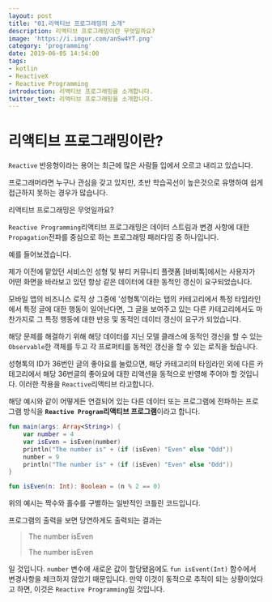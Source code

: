 ```yaml
---
layout: post
title: "01.리액티브 프로그래밍의 소개"
description: 리액티브 프로그래밍이란 무엇일까요?
image: 'https://i.imgur.com/anSw4YT.png'
category: 'programming'
date: 2019-06-05 14:54:00
tags:
- kotlin
- ReactiveX
- Reactive Programming
introduction: 리액티브 프로그래밍을 소개합니다.
twitter_text: 리액티브 프로그래밍을 소개합니다.
---
```


# 리액티브 프로그래밍이란?

`Reactive` 반응형이라는 용어는 최근에 많은 사람들 입에서 오르고 내리고 있습니다.

프로그래머라면 누구나 관심을 갖고 있지만, 초반 학습곡선이 높은것으로 유명하여 쉽게 접근하지 못하는 경우가 많습니다.

리액티브 프로그래밍은 무엇일까요?



`Reactive Programming`리액티브 프로그래밍은 데이터 스트림과 변경 사항에 대한 `Propagation`전파를 중심으로 하는 프로그래밍 패러다임 중 하나입니다.

예를 들어보겠습니다.

제가 이전에 맡았던 서비스인 성형 및 뷰티 커뮤니티 플랫폼 [바비톡]에서는 사용자가 어떤 화면을 바라보고 있던 항상 같은 데이터에 대한 동적인 갱신이 요구되었습니다.

모바일 앱의 비즈니스 로직 상 그중에 '성형톡'이라는 탭의 카테고리에서 특정 타임라인에서 특정 글에 대한 행동이 일어난다면, 그 글을 보여주고 있는 다른 카테고리에서도 마찬가지로 그 특정 행동에 대한 반응 및 동적인 데이터 갱신이 요구가 되었습니다.

해당 문제를 해결하기 위해 해당 데이터를 지닌 모델 클래스에 동적인 갱신을 할 수 있는 `Observable`한 객체를 두고 각 프로퍼티를 동적인 갱신을 할 수 있는 로직을 뒀습니다.

성형톡의 ID가 36번인 글의 좋아요를 눌렀으면, 해당 카테고리의 타임라인 외에 다른 카테고리에서 해당 36번글의 좋아요에 대한 리액션을 동적으로 반영해 주어야 할 것입니다. 이러한 작용을 `Reactive`리액티브 라고합니다.

해당 예시와 같이 어떻게든 연결되어 있는 다른 데이터 또는 프로그램에 전파하는 프로그램 방식을  **`Reactive Program`리액티브 프로그램**이라고 합니다.

```kotlin
fun main(args: Array<String>) {
    var number = 4
    var isEven = isEven(number)
    println("The number is" + (if (isEven) "Even" else "Odd"))
    number = 9
    println("The number is" + (if (isEven) "Even" else "Odd"))
}

fun isEven(n: Int): Boolean = (n % 2 == 0)
```

위의 예시는 짝수와 홀수를 구별하는 일반적인 코틀린 코드입니다.



프로그램의 출력을 보면 당연하게도 출력되는 결과는

> The number isEven
>
> The number isEven

일 것입니다. `number` 변수에 새로운 값이 할당됐음에도 `fun isEvent(Int)` 함수에서 변경사항을 체크하지 않았기 때문입니다. 만약 이것이 동적으로 추적이 되는 상황이었다고 하면, 이것은 `Reactive Programming`일 것입니다.